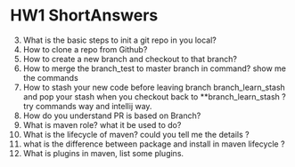 # HW1 ShortAnswers

3. What is the basic steps to init a git repo in you local?
4. How to clone a repo from Github?
5. How to create a new branch and checkout to that branch?
6. How to merge the branch_test to master branch in command? show me the commands
7. How to stash your new code before leaving branch branch_learn_stash and pop your stash when you checkout back to **branch_learn_stash ? try commands way and intellij way.
8. How do you understand PR is based on Branch?
9. What is maven role? what it be used to do?
10. What is the lifecycle of maven? could you tell me the details ?
11. what is the difference between package and install in maven lifecycle ?
12. What is plugins in maven, list some plugins.
